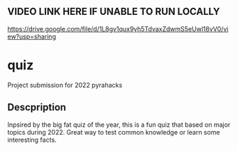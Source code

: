 ## VIDEO LINK HERE IF UNABLE TO RUN LOCALLY

https://drive.google.com/file/d/1L8gv1qux9yh5TdvaxZdwmS5eUwl18vV0/view?usp=sharing

# quiz
Project submission for 2022 pyrahacks


## Descpription
Inpsired by the big fat quiz of the year, this is a fun quiz that based on major topics during 2022. Great way to test common knowledge or learn some interesting facts. 
